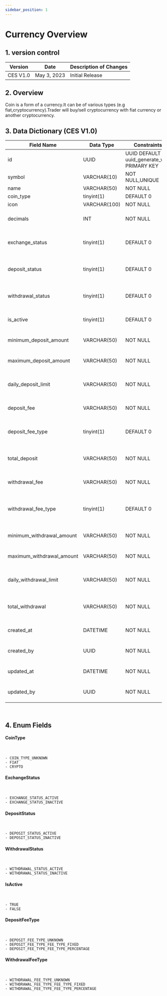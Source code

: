 ```yaml
---
sidebar_position: 1
---
```


# Currency Overview

## 1. version control

| Version  | Date        | Description of Changes |
| -------- | ----------- | ---------------------- |
| CES V1.0 | May 3, 2023 | Initial Release        |

## 2. Overview

Coin is a form of a currency.It can be of various types (e.g fiat,cryptocurrency).Trader will buy/sell cryptocurrency with fiat currency or another
cryptocurrency.

## 3. Data Dictionary (CES V1.0)

| Field Name                | Data Type    | Constraints                                     | Description                                                                |
| ------------------------- | ------------ | ----------------------------------------------- | -------------------------------------------------------------------------- |
| id                        | UUID         | UUID DEFAULT uuid_generate_v4() PRIMARY KEY     | Unique identifier for currency                                             |
| symbol                    | VARCHAR(10)  | NOT NULL,UNIQUE                                 | Unique identifier for currency                                             |
| name                      | VARCHAR(50)  | NOT NULL                                        | currency name                                                              |
| coin_type                 | tinyint(1)   | DEFAULT 0                                       | Type of currency                                                           |
| icon                      | VARCHAR(100) | NOT NULL                                        | Icon for currency                                                          |
| decimals                  | INT          | NOT NULL                                        | Number of decimal places for the currency                                  |
| exchange_status           | tinyint(1)   | DEFAULT 0                                       | Flag indicating whether currency exchange status active or not             |
| deposit_status            | tinyint(1)   | DEFAULT 0                                       | Flag indicating whether currency deposit status active or not              |
| withdrawal_status         | tinyint(1)   | DEFAULT 0                                       | Flag indicating whether currency withdrawal status active or not           |
| is_active                 | tinyint(1)   | DEFAULT 0                                       | Flag indicating whether the currency is active                             |
| minimum_deposit_amount    | VARCHAR(50)  | NOT NULL                                        | Minimum amount that can be deposited                                       |
| maximum_deposit_amount    | VARCHAR(50)  | NOT NULL                                        | Minimum amount that can be deposited                                       |
| daily_deposit_limit       | VARCHAR(50)  | NOT NULL                                        | Maximum amount that can be deposited in a day                              |
| deposit_fee               | VARCHAR(50)  | NOT NULL                                        | Value of the fee charged on each deposit                                   |
| deposit_fee_type          | tinyint(1)   | DEFAULT 0                                       | Type of fee charged on each deposit (e.g. fixed,percentage)                |
| total_deposit             | VARCHAR(50)  | NOT NULL                                        | Maximum amount of currency deposited                                       |
| withdrawal_fee            | VARCHAR(50)  | NOT NULL                                        | Value of the fee charged on each withdrawal                                |
| withdrawal_fee_type       | tinyint(1)   | DEFAULT 0                                       | Type of fee charged on each withdrawal(e.g. fixed, percentage)             |
| minimum_withdrawal_amount | VARCHAR(50)  | NOT NULL                                        | Minimum amount that can be withdrawan                                      |
| maximum_withdrawal_amount | VARCHAR(50)  | NOT NULL                                        | Minimum amount that can be withdrawn                                       |
| daily_withdrawal_limit    | VARCHAR(50)  | NOT NULL                                        | Maximum amount that can be withdrawn in a day                              |
| total_withdrawal          | VARCHAR(50)  | NOT NULL                                        | Maximum amount of currency withdrawn                                       |
| created_at                | DATETIME     | NOT NULL                                        | Timestamp when the currency was added                                      |
| created_by                | UUID         | NOT NULL                                        | ID of admin who has added the currency                                     |
| updated_at                | DATETIME     | NOT NULL                                        | Timestamp when the currency was last updated                               |
| updated_by                | UUID         | NOT NULL                                        | ID of admin who has updated the currency                                   |
``
``

## 4. Enum Fields 
#### **CoinType**
&nbsp;

    - COIN_TYPE_UNKNOWN
    - FIAT
    - CRYPTO

#### **ExchangeStatus**
&nbsp;

    - EXCHANGE_STATUS_ACTIVE
    - EXCHANGE_STATUS_INACTIVE

#### **DepositStatus**
&nbsp;

    - DEPOSIT_STATUS_ACTIVE
    - DEPOSIT_STATUS_INACTIVE

#### **WithdrawalStatus**
&nbsp;

    - WITHDRAWAL_STATUS_ACTIVE
    - WITHDRAWAL_STATUS_INACTIVE

#### **IsActive**
&nbsp;

    - TRUE
    - FALSE

#### **DepositFeeType**
&nbsp;

    - DEPOSIT_FEE_TYPE_UNKNOWN
    - DEPOSIT_FEE_TYPE_FEE_TYPE_FIXED
    - DEPOSIT_FEE_TYPE_FEE_TYPE_PERCENTAGE
    

#### **WithdrawalFeeType**
&nbsp;

    - WITHDRAWAL_FEE_TYPE_UNKNOWN
    - WITHDRAWAL_FEE_TYPE_FEE_TYPE_FIXED
    - WITHDRAWAL_FEE_TYPE_FEE_TYPE_PERCENTAGE

